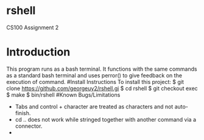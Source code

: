 # rshell
CS100 Assignment 2
# Introduction 
This program runs as a bash terminal. It functions with the same commands as a standard bash terminal and uses perror() to give feedback on the execution of command.
#Install Instructions
To install this project:
	$ git clone https://github.com/georgeuy2/rshell.gi
	$ cd rshell
	$ git checkout exec
	$ make
	$ bin/rshell
#Known Bugs/Limitations
* Tabs and control + character are treated as characters and not auto-finish.
* cd .. does not work while stringed together with another command via a connector.
* 
